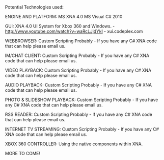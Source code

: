 Potential Technologies used:

ENGINE AND PLATFORM:
MS XNA 4.0
MS Visual C# 2010

GUI:
XNA 4.0 UI System for Xbox 360 and Windows. - http://www.youtube.com/watch?v=waRcLJjdYkI - xui.codeplex.com

WEBBROWSER:
Custom Scripting Probably - If you have any C# XNA code that can help please email us.

IM/CHAT CLIENT:
Custom Scripting Probably - If you have any C# XNA code that can help please email us.

VIDEO PLAYBACK:
Custom Scripting Probably - If you have any C# XNA code that can help please email us.

AUDIO PLAYBACK:
Custom Scripting Probably - If you have any C# XNA code that can help please email us.

PHOTO & SLIDESHOW PLAYBACK:
Custom Scripting Probably - If you have any C# XNA code that can help please email us.

RSS READER: 
Custom Scripting Probably - If you have any C# XNA code that can help please email us.

INTERNET TV STREAMING:
Custom Scripting Probably - If you have any C# XNA code that can help please email us.

XBOX 360 CONTROLLER:
Using the native components within XNA.

MORE TO COME!